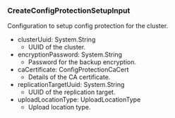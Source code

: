 ### CreateConfigProtectionSetupInput
Configuration to setup config protection for the cluster.

- clusterUuid: System.String
  - UUID of the cluster.
- encryptionPassword: System.String
  - Password for the backup encryption.
- caCertificate: ConfigProtectionCaCert
  - Details of the CA certificate.
- replicationTargetUuid: System.String
  - UUID of the replication target.
- uploadLocationType: UploadLocationType
  - Upload location type.
